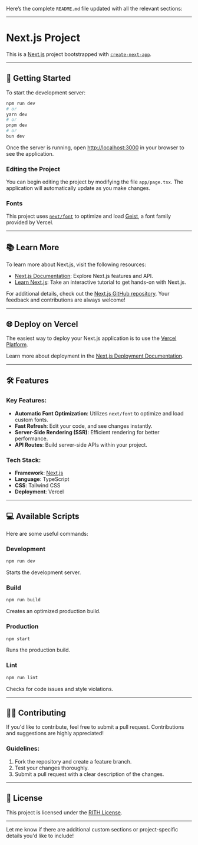 Here’s the complete `README.md` file updated with all the relevant sections:

---

# Next.js Project

This is a [Next.js](https://nextjs.org) project bootstrapped with [`create-next-app`](https://nextjs.org/docs/app/api-reference/cli/create-next-app).

---

## 🚀 Getting Started

To start the development server:

```bash
npm run dev
# or
yarn dev
# or
pnpm dev
# or
bun dev
```

Once the server is running, open [http://localhost:3000](http://localhost:3000) in your browser to see the application.

### Editing the Project
You can begin editing the project by modifying the file `app/page.tsx`. The application will automatically update as you make changes.

### Fonts
This project uses [`next/font`](https://nextjs.org/docs/app/building-your-application/optimizing/fonts) to optimize and load [Geist](https://vercel.com/font), a font family provided by Vercel.

---

## 📚 Learn More

To learn more about Next.js, visit the following resources:

- [Next.js Documentation](https://nextjs.org/docs): Explore Next.js features and API.
- [Learn Next.js](https://nextjs.org/learn): Take an interactive tutorial to get hands-on with Next.js.

For additional details, check out the [Next.js GitHub repository](https://github.com/vercel/next.js). Your feedback and contributions are always welcome!

---

## 🌐 Deploy on Vercel

The easiest way to deploy your Next.js application is to use the [Vercel Platform](https://vercel.com/new?utm_medium=default-template&filter=next.js&utm_source=create-next-app&utm_campaign=create-next-app-readme).

Learn more about deployment in the [Next.js Deployment Documentation](https://nextjs.org/docs/app/building-your-application/deploying).

---

## 🛠 Features

### Key Features:
- **Automatic Font Optimization**: Utilizes `next/font` to optimize and load custom fonts.
- **Fast Refresh**: Edit your code, and see changes instantly.
- **Server-Side Rendering (SSR)**: Efficient rendering for better performance.
- **API Routes**: Build server-side APIs within your project.

### Tech Stack:
- **Framework**: [Next.js](https://nextjs.org)
- **Language**: TypeScript
- **CSS**: Tailwind CSS
- **Deployment**: Vercel

---

## 💻 Available Scripts

Here are some useful commands:

### Development
```bash
npm run dev
```
Starts the development server.

### Build
```bash
npm run build
```
Creates an optimized production build.

### Production
```bash
npm start
```
Runs the production build.

### Lint
```bash
npm run lint
```
Checks for code issues and style violations.

---

## 👩‍💻 Contributing

If you'd like to contribute, feel free to submit a pull request. Contributions and suggestions are highly appreciated!

### Guidelines:
1. Fork the repository and create a feature branch.
2. Test your changes thoroughly.
3. Submit a pull request with a clear description of the changes.

---

## 📝 License

This project is licensed under the [RITH License](LICENSE).

---

Let me know if there are additional custom sections or project-specific details you'd like to include!
